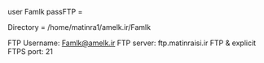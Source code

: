 user  Famlk
passFTP =       

Directory  = /home/matinra1/amelk.ir/Famlk

FTP Username: Famlk@amelk.ir
FTP server: ftp.matinraisi.ir
FTP & explicit FTPS port:  21